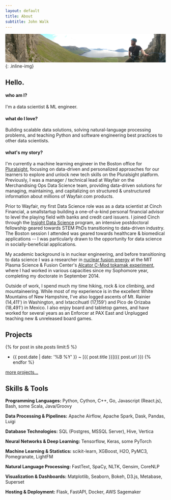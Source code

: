 ```yaml
---
layout: default
title: About
subtitle: John Walk
---
```


![ProfilePhoto](/images/headers/faroes.jpg){: .inline-img}

## Hello.

#### who am I?

I'm a data scientist & ML engineer.

#### what do I love?

Building scalable data solutions, solving natural-language processing problems, and teaching Python and software engineering best practices to other data scientists.

#### what's my story?

I'm currently a machine learning engineer in the Boston office for [Pluralsight](https://www.pluralsight.com/), focusing on data-driven and personalized approaches for our learners to explore and unlock new tech skills on the Pluralsight platform.
Previously, I was a manager / technical lead at Wayfair on the Merchandising Ops Data Science team, providing data-driven solutions for managing, maintaining, and capitalizing on structured & unstructured information about millions of Wayfair.com products.

Prior to Wayfair, my first Data Science role was as a data scientist at Cinch Financial, a smallstartup building a one-of-a-kind personal financial advisor to level the playing field with banks and credit card issuers.
I joined Cinch through the [Insight Data Science](http://insightdatascience.com/) program, an intensive postdoctoral fellowship geared towards STEM PhDs transitioning to data-driven industry.
The Boston session I attended was geared towards healthcare & biomedical applications -- I was particularly drawn to the opportunity for data science in socially-beneficial applications.

My academic background is in nuclear engineering, and before transitioning to data science I was a researcher in [nuclear fusion energy](/pages/fusionprimer) at the MIT Plasma Science & Fusion Center's [Alcator C-Mod tokamak experiment](http://www.psfc.mit.edu/research/magnetic-fusion-energy), where I had worked in various capacities since my Sophomore year, completing my doctorate in September 2014.

Outside of work, I spend much my time hiking, rock & ice climbing, and mountaineering.
While most of my experience is in the excellent White Mountains of New Hampshire, I've also logged ascents of Mt. Rainier (14,411') in Washington, and Ixtaccíhuatl (17,159') and Pico de Orizaba (18,491') in Mexico.
I also enjoy board and tabletop games, and have worked for several years as an Enforcer at PAX East and Unplugged teaching new & unreleased board games.

## Projects

{% for post in site.posts limit:5 %}
  - {{ post.date | date: '%B %Y' }} <span class="separator">~</span> [{{ post.title }}]({{ post.url }})
{% endfor %}

[more projects...](/pages/projects)

## Skills & Tools

**Programming Languages:**
Python, Cython, C++, Go, Javascript (React.js), Bash, some Scala, Java/Groovy

**Data Processing & Pipelines:**
Apache Airflow, Apache Spark, Dask, Pandas, Luigi

**Database Technologies:**
SQL (Postgres, MSSQL Server), Hive, Vertica

**Neural Networks & Deep Learning:**
Tensorflow, Keras, some PyTorch

**Machine Learning & Statistics:**
scikit-learn, XGBoost, H2O, PyMC3, Pomegranate, LightFM

**Natural Language Processing:**
FastText, SpaCy, NLTK, Gensim, CoreNLP

**Visualization & Dashboards:**
Matplotlib, Seaborn, Bokeh, D3.js, Metabase, Superset

**Hosting & Deployment:**
Flask, FastAPI, Docker, AWS Sagemaker
